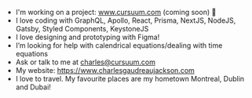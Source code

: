 - I'm working on a project: www.cursuum.com (coming soon) 📅
- I love coding with GraphQL, Apollo, React, Prisma, NextJS, NodeJS, Gatsby, Styled Components, KeystoneJS
- I love designing and prototyping with Figma!
- I’m looking for help with calendrical equations/dealing with time equations
- Ask or talk to me at charles@cursuum.com
- My website: https://www.charlesgaudreaujackson.com
- I love to travel. My favourite places are my hometown Montreal, Dublin and Dubai!

